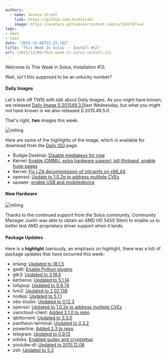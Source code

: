 ```yaml
---
authors:
  - name: Joshua Strobl
    link: https://github.com/JoshStrobl
    image: https://avatars.githubusercontent.com/u/156574?v=4
tags:
- news
- twis
date: "2015-12-06T21:25:18Z"
title: 'This Week In Solus -- Install #13'
url: /2015/12/06/this-week-in-solus-install-13/
---
```

 
Welcome to This Week in Solus, Installation #13. 

Wait, isn't this supposed to be an unlucky number?

#### Daily Images

Let's kick off TWIS with talk about Daily Images. As you might have known, we released [Daily Image 0.201549.3.0](https://solus-project.com/2015/12/02/daily-iso-0-201549-3-0-released/)last Wednesday, but what you might not have known is we also released 
0.2015.49.5.0.

That's right, **two** images this week.

![relimg](http://i.giphy.com/XMvrleT9jksXm.gif)

Here are some of the highlights of the image, which is available for download from the [Daily ISO](https://solus-project.com/daily-iso/) page.

- Budgie Desktop: [Disable mediakeys for now](https://git.solus-project.com/packages/budgie-desktop/commit/?id=a24fee6)        
- Kernel: [Enable IOMMU, extra hardware support, kill ifiniband, enable huge pages](https://git.solus-project.com/packages/kernel/commit/?id=1f752c2)        
- Kernel: [Fix LZ4 decompression of initramfs on x86_64](https://git.solus-project.com/packages/kernel/commit/?id=45bcb8a)        
- openssl: [Update to 1.0.2e to address multiple CVEs](https://git.solus-project.com/packages/openssl/commit/?id=57be764)        
- upower: [enable USB and imobiledevice](https://git.solus-project.com/packages/upower/commit/?id=73f633b)

#### New Hardware

![relimg](2015-12-03.jpg)

Thanks to the continued support from the Solus community, Community Manager Justin was able to obtain an AMD HD 5450 Silent to enable us to better test AMD proprietary driver support when it lands.

#### Package Updates

Here is a **highlight** (seriously, an emphasis on highlight, there was a lot) of package updates that have occurred this week:

- erlang: [Updated to 18.1.5](https://git.solus-project.com/packages/erlang/commit/?id=4e054d15e46b3f3e9d4f0af8f77ef62350568f0e)        
- gedit: [Enable Python plugins](https://git.solus-project.com/packages/gedit/commit/?id=9034a4ab260f73c93e0ee77dd9d2a59dee5323ea)        
- gtk3: [Updated to 3.18.6](https://git.solus-project.com/packages/gtk3/commit/?id=61c89012f20810e8efd2a2e88fef5db94a766770)        
- kerberos: [Updated to 5.1.14](https://git.solus-project.com/packages/kerberos/commit/?id=ca73d4f37ecb4f35eab8ae1ae8a27fd634928b0c)        
- lollypop: [Updated to 0.9.74](https://git.solus-project.com/packages/lollypop/commit/?id=0e8a9497c950baa2a475f1c679861f59827b26fa)        
- lvm2: [Updated to 2.02.136](https://git.solus-project.com/packages/lvm2/commit/?id=169c08694450d6e9472668135ffbcdecb0cdb492)        
- nodejs: [Updated to 5.1.1](https://git.solus-project.com/packages/nodejs/commit/?id=bdbbc95a21705c5c50eff861d4505f678a8022fe)        
- obs-studio: [Updated to 0.12.3](https://git.solus-project.com/packages/obs-studio/commit/?id=ab5173d7075cd692f22daf24b588ec019deebde5)        
- openssl: [Updated to 1.0.2e to address multiple CVEs](https://git.solus-project.com/packages/openssl/commit/?id=57be7644f8ae2678c72d53d0c32877f21cdbbad0)        
- owncloud-client: [Added 2.1.0 to repo](https://git.solus-project.com/packages/owncloud-client/commit/?id=bb09941c05df09674e5c3f242ba16ae62ab01517)        
- qbittorrent: [Updated to 3.3.0](https://git.solus-project.com/packages/qbittorrent/commit/?id=9f36c1ed62f1a2ff49f3687cba436adbfe8331b7)        
- pantheon-terminal: [Updated to 0.3.2](https://git.solus-project.com/packages/pantheon-terminal/commit/?id=241443ae3019dceaa8c0671c61217d2491bff296)        
- powerline: [Added 2.3 to repo](https://git.solus-project.com/packages/powerline/commit/?id=3275136daddf61123293310010820f5e41bbe984)        
- telegram: [Updated to 0.9.13](https://git.solus-project.com/packages/telegram/commit/?id=5b45c02c9597d2ed52c8066bec878a25b8f726f6)        
- udisks: [Enabled gudev and cryptsetup](https://git.solus-project.com/packages/udisks/commit/?id=25272eaa0b24bee190e62338ed14e5241dce2818)        
- youtube-dl: [Updated to 2015.12.06](https://git.solus-project.com/packages/youtube-dl/commit/?id=5a3e5397f5f42215ea515e77cd4f8827fafa0d7e)        
- zsh: [Updated to 5.2](https://git.solus-project.com/packages/zsh/commit/?id=d8322c47495a4a7961a763c06bf411455b5fbc35)
